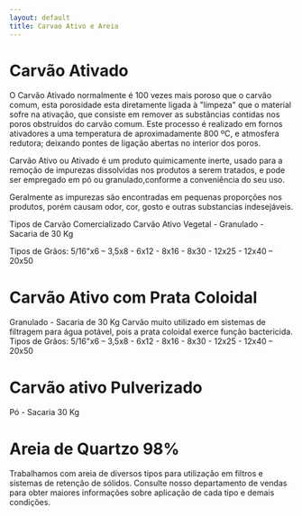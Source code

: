 ```yaml
---
layout: default
title: Carvao Ativo e Areia
---
```


# Carvão Ativado

O Carvão Ativado normalmente é 100 vezes mais poroso que o carvão comum, esta porosidade esta diretamente ligada à "limpeza" que o material sofre na ativação, que consiste em remover as substâncias contidas nos poros obstruídos do carvão comum. Este processo é realizado em fornos ativadores a uma temperatura de aproximadamente 800 ºC, e atmosfera redutora; deixando pontes de ligação abertas no interior dos poros.

Carvão Ativo ou Ativado é um produto quimicamente inerte, usado para a remoção de impurezas dissolvidas nos produtos a serem tratados, e pode ser empregado em pó ou granulado,conforme a conveniência do seu uso.

Geralmente as impurezas são encontradas em pequenas proporções nos produtos, porém causam odor, cor, gosto e outras substancias indesejáveis.

Tipos de Carvão Comercializado Carvão Ativo Vegetal - Granulado - Sacaria de 30 Kg

Tipos de Grãos: 5/16"x6 – 3,5x8 - 6x12 - 8x16 - 8x30 - 12x25 - 12x40 – 20x50

# Carvão Ativo com Prata Coloidal
Granulado - Sacaria de 30 Kg
Carvão muito utilizado em sistemas de filtragem para água potável, pois a prata coloidal exerce função bactericida.
Tipos de Grãos: 5/16"x6 – 3,5x8 - 6x12 - 8x16 - 8x30 - 12x25 - 12x40 – 20x50

# Carvão ativo Pulverizado
Pó - Sacaria 30 Kg

# Areia de Quartzo 98%

Trabalhamos com areia de diversos tipos para utilização em filtros e sistemas de retenção de sólidos.
Consulte nosso departamento de vendas para obter maiores informações sobre aplicação de cada tipo e demais condições.
